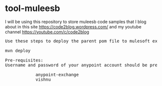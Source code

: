 # tool-muleesb
I will be using this repository to store muleesb code samples that I blog about in this site https://code2blog.wordpress.com/ and my youtube channel https://youtube.com/c/code2blog

<pre>
Use these steps to deploy the parent pom file to mulesoft exchange

mvn deploy

Pre-requisites:
Username and password of your anypoint account should be present in settings.xml file as shown below
		<server>
			<id>anypoint-exchange</id>
			<username>vishnu</username>
			<password></password>
		</server>
		
</pre>
